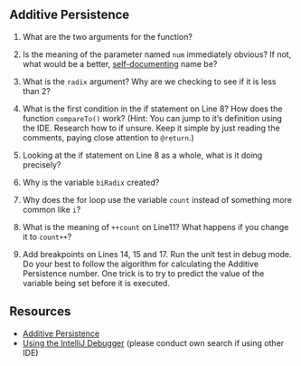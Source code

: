 
## Additive Persistence

1. What are the two arguments for the function?

2. Is the meaning of the parameter named `num` immediately obvious? If not, what would be a better, [self-documenting](https://stackoverflow.com/questions/209015/what-is-self-documenting-code-and-can-it-replace-well-documented-code) 
name be?

3. What is the `radix` argument? Why are we checking to see if it is less than 2?

4. What is the first condition in the if statement on Line 8? How does the function `compareTo()` work? (Hint: You can 
jump to it’s definition using the IDE. Research how to if unsure. Keep it simple by just reading the comments, paying 
close attention to `@return`.)

5. Looking at the if statement on Line 8 as a whole, what is it doing precisely?

6. Why is the variable `biRadix` created?

7. Why does the for loop use the variable `count` instead of something more common like `i`?

8. What is the meaning of `++count` on Line11? What happens if you change it to `count++`?

9. Add breakpoints on Lines 14, 15 and 17. Run the unit test in debug mode. Do your best to follow the algorithm for 
calculating the Additive Persistence number. One trick is to try to predict the value of the variable being set before 
it is executed.


## Resources

- [Additive Persistence](http://mathworld.wolfram.com/AdditivePersistence.html)
- [Using the IntelliJ Debugger](https://www.youtube.com/watch?v=w7W9kDgHP2k) (please conduct own search if using other IDE)